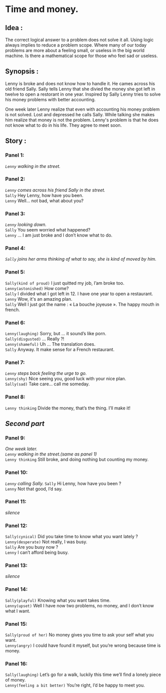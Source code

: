 # Time and money.

## Idea : 

The correct logical answer to a problem does not solve it all. Using logic always implies to reduce a problem scope. 
Where many of our today problems are more about a feeling small, or useless in the big world machine. 
Is there a mathematical scope for those who feel sad or useless. 

## Synopsis :

Lenny is broke and does not know how to handle it. 
He cames across his old friend Sally. 
Sally tells Lenny that she divied the money she got left in twelve to open a restorant in one year.
Inspired by Sally Lenny tries to solve his money problems with better accounting.  

One week later Lenny realize that even with accounting his money problem is not solved. 
Lost and depressed he calls Sally. 
While talking she makes him realize that money is not the problem.
Lenny's problem is that he does not know what to do in his life.
They agree to meet soon.

## Story :


### Panel 1:

*`Lenny` walking in the street.*

### Panel 2:

*`Lenny` comes across his friend Sally in the street.*  
`Sally` Hey Lenny, how have you been.  
`Lenny` Well… not bad, what about you?

### Panel 3:

*`Lenny` looking down.*  
`Sally` You seem worried what happened?    
`Lenny` … I am just broke and I don’t know what to do.

### Panel 4:

*`Sally` joins her arms thinking of what to say, she is kind of moved by him.*

### Panel 5:

`Sally(kind of proud)` I just quitted my job, I’am broke too.  
`Lenny(astonished)` How come?  
`Sally` I divided what I got left in 12. I have one year to open a restaurant.  
`Lenny` Wow, it's an amazing plan.  
`Sally` Well I just got the name : « La bouche joyeuse ». The happy mouth in french. 

### Panel 6:
 
`Lenny(laughing)` Sorry, but … it sound’s like porn.  
`Sally(disgusted)` … Really ?!  
`Lenny(shameful)` Uh … The translation does.  
`Sally` Anyway. It make sense for a French restaurant.

### Panel 7:

*`Lenny` steps back feeling the urge to go.*  
`Lenny(shy)` Nice seeing you, good luck with your nice plan.  
`Sally(sad)` Take care… call me someday.

### Panel 8:

`Lenny thinking` Divide the money, that’s the thing. I’ll make it!

*Second part*
-----

### Panel 9:

*One week later.*  
*`Lenny` walking in the street.(same as panel 1)*  
`Lenny thinking` Still broke, and doing nothing but counting my money.

### Panel 10:

*`Lenny` calling Sally.*
`Sally` Hi Lenny, how have you been ?  
`Lenny` Not that good, I’d say.

### Panel 11:

*silence*

### Panel 12:

`Sally(cynical)` Did you take time to know what you want lately ?  
`Lenny(desperate)` Not really, I was busy.  
`Sally` Are you busy now ?  
`Lenny` I can’t afford being busy. 

### Panel 13:

*silence*

### Panel 14:

`Sally(playful)` Knowing what you want takes time.  
`Lenny(upset)` Well I have now two problems, no money, and I don’t know what I want.

### Panel 15:

`Sally(proud of her)` No money gives you time to ask your self what you want.  
`Lenny(angry)` I could have found it myself, but you’re wrong because time is money.

### Panel 16:

`Sally(laughing)` Let’s go for a walk, luckily this time we’ll find a lonely piece of money.  
`Lenny(feeling a bit better)` You’re right, I’d be happy to meet you.


